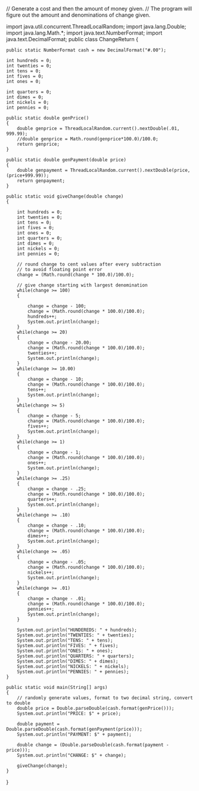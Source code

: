 // Generate a cost and then the amount of money given. 
// The program will figure out the amount and denominations of change given.

import java.util.concurrent.ThreadLocalRandom;
import java.lang.Double;
import java.lang.Math.*;
import java.text.NumberFormat;
import java.text.DecimalFormat;
public class ChangeReturn {
	
	public static NumberFormat cash = new DecimalFormat("#.00"); 
	
	int hundreds = 0;
	int twenties = 0;
	int tens = 0;
	int fives = 0;
	int ones = 0;
	
	int quarters = 0;
	int dimes = 0;
	int nickels = 0;
	int pennies = 0;
	
	public static double genPrice()
	{
		double genprice = ThreadLocalRandom.current().nextDouble(.01, 999.99);
		//double genprice = Math.round(genprice*100.0)/100.0;
		return genprice;
	}
	
	public static double genPayment(double price)
	{
		double genpayment = ThreadLocalRandom.current().nextDouble(price, (price+999.99));
		return genpayment;
	}
	
	public static void giveChange(double change)
	{
		
		int hundreds = 0;
		int twenties = 0;
		int tens = 0;
		int fives = 0;
		int ones = 0;
		int quarters = 0;
		int dimes = 0;
		int nickels = 0;
		int pennies = 0;
		
		// round change to cent values after every subtraction 
		// to avoid floating point error
		change = (Math.round(change * 100.0)/100.0);
		
		// give change starting with largest denomination
		while(change >= 100)
		{

			change = change - 100;
			change = (Math.round(change * 100.0)/100.0);
			hundreds++;
			System.out.println(change);
		}
		while(change >= 20)
		{
			change = change - 20.00;
			change = (Math.round(change * 100.0)/100.0);
			twenties++;
			System.out.println(change);
		}
		while(change >= 10.00)
		{
			change = change - 10;
			change = (Math.round(change * 100.0)/100.0);
			tens++;
			System.out.println(change);
		}
		while(change >= 5)
		{
			change = change - 5;
			change = (Math.round(change * 100.0)/100.0);
			fives++;
			System.out.println(change);
		}
		while(change >= 1)
		{
			change = change - 1;
			change = (Math.round(change * 100.0)/100.0);
			ones++;
			System.out.println(change);
		}
		while(change >= .25)
		{
			change = change - .25;
			change = (Math.round(change * 100.0)/100.0);
			quarters++;
			System.out.println(change);
		}
		while(change >= .10)
		{
			change = change - .10;
			change = (Math.round(change * 100.0)/100.0);
			dimes++;
			System.out.println(change);
		}
		while(change >= .05)
		{
			change = change - .05;
			change = (Math.round(change * 100.0)/100.0);
			nickels++;
			System.out.println(change);
		}
		while(change >= .01)
		{
			change = change - .01;
			change = (Math.round(change * 100.0)/100.0);
			pennies++;
			System.out.println(change);
		}
			
		System.out.println("HUNDEREDS: " + hundreds);
		System.out.println("TWENTIES: " + twenties);
		System.out.println("TENS: " + tens);
		System.out.println("FIVES: " + fives);
		System.out.println("ONES: " + ones);
		System.out.println("QUARTERS: " + quarters);
		System.out.println("DIMES: " + dimes);
		System.out.println("NICKELS: " + nickels);
		System.out.println("PENNIES: " + pennies);
	}

	public static void main(String[] args) 
	{
		// randomly generate values, format to two decimal string, convert to double
		double price = Double.parseDouble(cash.format(genPrice()));
		System.out.println("PRICE: $" + price);
		
		double payment = Double.parseDouble(cash.format(genPayment(price)));
		System.out.println("PAYMENT: $" + payment);
		
		double change = (Double.parseDouble(cash.format(payment - price)));
		System.out.println("CHANGE: $" + change);
		
		giveChange(change);
	}

}
